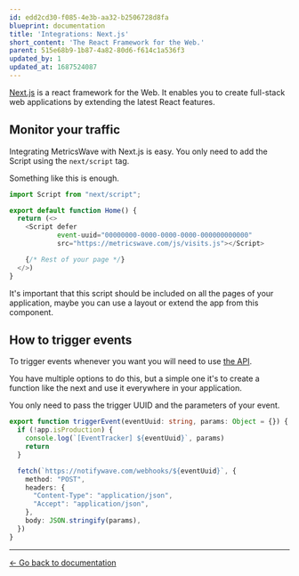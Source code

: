 ```yaml
---
id: edd2cd30-f085-4e3b-aa32-b2506728d8fa
blueprint: documentation
title: 'Integrations: Next.js'
short_content: 'The React Framework for the Web.'
parent: 515e68b9-1b87-4a82-80d6-f614c1a536f3
updated_by: 1
updated_at: 1687524087
---
```

[Next.js](https://nextjs.org/) is a react framework for the Web. It enables you to create full-stack web applications by extending the latest React features.

## Monitor your traffic

Integrating MetricsWave with Next.js is easy. You only need to add the Script using the `next/script` tag.

Something like this is enough. 

```typescript
import Script from "next/script";

export default function Home() {
  return (<>
    <Script defer
            event-uuid="00000000-0000-0000-0000-000000000000"
            src="https://metricswave.com/js/visits.js"></Script>

    {/* Rest of your page */}
  </>)
}
```

It's important that this script should be included on all the pages of your application, maybe you can use a layout or extend the app from this component.

## How to trigger events

To trigger events whenever you want you will need to use [the API](http://metricswave.test/documentation/tracking/events).

You have multiple options to do this, but a simple one it's to create a function like the next and use it everywhere in your application.

You only need to pass the trigger UUID and the parameters of your event.

```typescript
export function triggerEvent(eventUuid: string, params: Object = {}) {
  if (!app.isProduction) {
    console.log(`[EventTracker] ${eventUuid}`, params)
    return
  }

  fetch(`https://notifywave.com/webhooks/${eventUuid}`, {
    method: "POST",
    headers: {
      "Content-Type": "application/json",
      "Accept": "application/json",
    },
    body: JSON.stringify(params),
  })
}
```

---

[← Go back to documentation](/documentation)